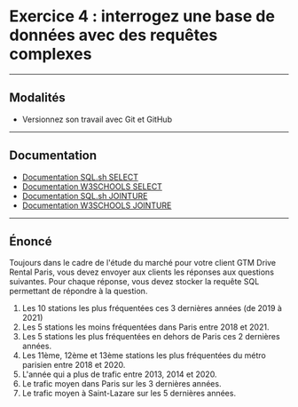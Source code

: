 # Exercice 4 : interrogez une base de données avec des requêtes complexes

---

## Modalités

- Versionnez son travail avec Git et GitHub

---

## Documentation

- [Documentation SQL.sh SELECT](https://sql.sh/cours/select)
- [Documentation W3SCHOOLS SELECT](https://www.w3schools.com/sql/sql_select.asp)
- [Documentation SQL.sh JOINTURE](https://sql.sh/cours/jointures)
- [Documentation W3SCHOOLS JOINTURE](https://www.w3schools.com/sql/sql_join.asp)

---

## Énoncé

Toujours dans le cadre de l'étude du marché pour votre client GTM Drive Rental Paris, vous devez envoyer aux clients les réponses aux questions suivantes.
Pour chaque réponse, vous devez stocker la requête SQL permettant de répondre à la question.

1. Les 10 stations les plus fréquentées ces 3 dernières années (de 2019 à 2021)
2. Les 5 stations les moins fréquentées dans Paris entre 2018 et 2021.
3. Les 5 stations les plus fréquentées en dehors de Paris ces 2 dernières années.
4. Les 11ème, 12ème et 13ème stations les plus fréquentées du métro parisien entre 2018 et 2020.
5. L'année qui a plus de trafic entre 2013, 2014 et 2020.
6. Le trafic moyen dans Paris sur les 3 dernières années.
7. Le trafic moyen à Saint-Lazare sur les 5 dernières années.